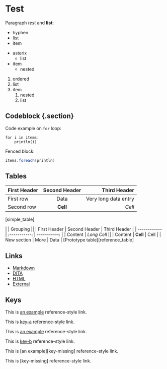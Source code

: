 # Test

Paragraph *test* and **list**:

-   hyphen
-   list
-   item


*   asterix
    *   list
*   item
    *   nested

1.  ordered
1.  list
1.  item
    1.  nested
    1.  list

## Codeblock {.section}

Code example on `for` loop:

    for i in items:
        println(i)

Fenced block:

```{.scala #foreach-example}
items.foreach(println)
```

Tables
------

| First Header | Second Header |         Third Header |
| :----------- | :-----------: | -------------------: |
| First row    |      Data     | Very long data entry |
| Second row   |    **Cell**   |               *Cell* |
[simple_table]

|              | Grouping                    ||
| First Header | Second Header | Third Header |
| ------------ | :-----------: | -----------: |
| Content      | *Long Cell*                 ||
| Content      | **Cell**      | Cell         |
| New section  | More          | Data         |
[Prototype table][reference_table]

Links
-----

*   [Markdown](test.md)
*   [DITA](test.dita)
*   [HTML](test.html)
*   [External](http://www.example.com/test.html)

Keys
----

This is [an example][key-a] reference-style link.

This is [key-a] reference-style link.

This is [an example][key-b] reference-style link.

This is [key-b] reference-style link.

This is [an example][key-missing] reference-style link.

This is [key-missing] reference-style link.

[key-a]: test.md
[key-b]: test.md "Markdown"